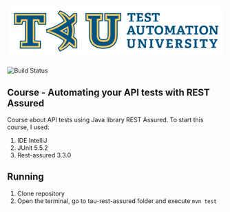 
#  ![](https://github.com/r0nunes/tau-rest-assured/blob/master/logo.png)

![Build Status](https://app.codeship.com/projects/80b8f8a0-3968-0138-bd2e-26705500b7d7/status?branch=master)

## Course - Automating your API tests with REST Assured

Course about API tests using Java library REST Assured. To start this course, I used:

1. IDE IntelliJ
2. JUnit 5.5.2
3. Rest-assured 3.3.0

## Running

1. Clone repository
2. Open the terminal, go to tau-rest-assured folder and execute `mvn test`
